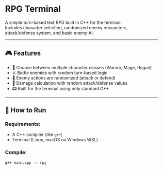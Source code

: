 # RPG Terminal

A simple turn-based text RPG built in C++ for the terminal.  
Includes character selection, randomized enemy encounters, attack/defense system, and basic enemy AI.

---

## 🎮 Features

- 👤 Choose between multiple character classes (Warrior, Mage, Rogue)
- ⚔️ Battle enemies with random turn-based logic
- 🧠 Enemy actions are randomized (attack or defend)
- 🎲 Damage calculation with random attack/defense values
- 📟 Built for the terminal using only standard C++

---

## 🚀 How to Run

### Requirements:
- A C++ compiler (like `g++`)
- Terminal (Linux, macOS ou Windows WSL)

### Compile:
```bash
g++ main.cpp -o rpg
